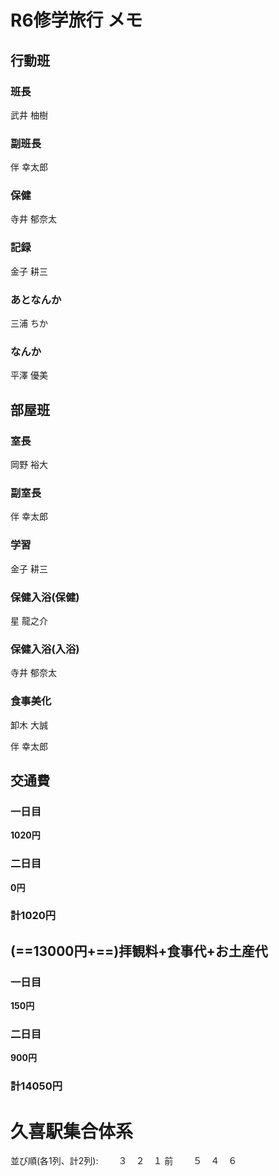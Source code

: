 # R6修学旅行 メモ
## 行動班
### 班長
武井 柚樹

### 副班長
伴 幸太郎

### 保健
寺井 郁奈太

### 記録
金子 耕三

### あとなんか
三浦 ちか

### なんか
平澤 優美

## 部屋班
### 室長
岡野 裕大

### 副室長
伴 幸太郎

### 学習
金子 耕三

### 保健入浴(保健)
星 龍之介

### 保健入浴(入浴)
寺井 郁奈太

### 食事美化
卸木 大誠

伴 幸太郎

## 交通費
### 一日目
**1020円**

### 二日目
**0円**

### 計1020円

## (==13000円+==)拝観料+食事代+お土産代
### 一日目
**150円**

### 二日目
**900円**

### 計14050円

# 久喜駅集合体系
並び順(各1列、計2列):
　　３　２　１
前
　　５　４　６
<!--stackedit_data:
eyJoaXN0b3J5IjpbMTQ1OTE0MzA4MiwtMjExMjUzOTcwMCwzMD
EzMzg5MTFdfQ==
-->